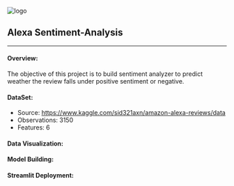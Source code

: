 ![logo](https://github.com/ShehzadaAlam/Sentiment-Analysis/blob/master/Images/Alexalogo.jpg "Alexa Logo")
## Alexa Sentiment-Analysis
-----
#### Overview:
The objective of this project is to build sentiment analyzer to predict weather the review falls under positive sentiment or negative.

#### DataSet:
* Source: https://www.kaggle.com/sid321axn/amazon-alexa-reviews/data
* Observations: 3150
* Features: 6

#### Data Visualization:


#### Model Building:

#### Streamlit Deployment:

